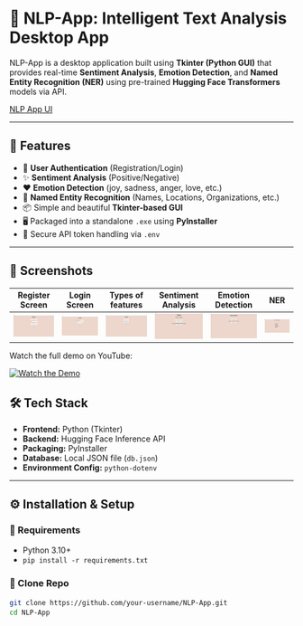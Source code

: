 # 🧠 NLP-App: Intelligent Text Analysis Desktop App

NLP-App is a desktop application built using **Tkinter (Python GUI)** that provides real-time **Sentiment Analysis**, **Emotion Detection**, and **Named Entity Recognition (NER)** using pre-trained **Hugging Face Transformers** models via API.

[NLP App UI](resources/) 

---

## 🚀 Features

- 🔐 **User Authentication** (Registration/Login)
- ✨ **Sentiment Analysis** (Positive/Negative)
- ❤️ **Emotion Detection** (joy, sadness, anger, love, etc.)
- 🧠 **Named Entity Recognition** (Names, Locations, Organizations, etc.)
- 📦 Simple and beautiful **Tkinter-based GUI**
- 🖥️ Packaged into a standalone `.exe` using **PyInstaller**
- 🔐 Secure API token handling via `.env`

---

## 📸 Screenshots

| Register Screen | Login Screen | Types of features | Sentiment Analysis | Emotion Detection | NER |
|--------------|--------------------|-------------------|--------------|--------------------|-------------------|
| ![](resources/register.png) | ![](resources/login.png) | ![](resources/types.png) | ![](resources/sentiment-analysis.png) | ![](resources/emotion-detection.png) | ![](resources/NER.png) | ![](resources/emotion.png) | 


Watch the full demo on YouTube:

[![Watch the Demo](https://img.youtube.com/vi/oIR_j7iW2aA/0.jpg)](https://www.youtube.com/watch?v=oIR_j7iW2aA)

## 🛠️ Tech Stack

- **Frontend:** Python (Tkinter)
- **Backend:** Hugging Face Inference API
- **Packaging:** PyInstaller
- **Database:** Local JSON file (`db.json`)
- **Environment Config:** `python-dotenv`

---

## ⚙️ Installation & Setup

### 🔧 Requirements
- Python 3.10+
- `pip install -r requirements.txt`

### 📁 Clone Repo

```bash
git clone https://github.com/your-username/NLP-App.git
cd NLP-App
